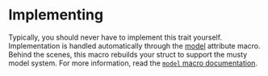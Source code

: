 # Implementing

Typically, you should never have to implement this trait yourself. Implementation is handled automatically through the [model](crate::prelude::model) attribute macro. Behind the scenes, this macro rebuilds your struct to support the musty model system. For more information, read the [`model` macro documentation](crate::prelude::model).
